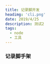 ```yaml
---
title: 记录脚开发
headimg: 'cli.png'
date: 2019/4/25
description: 测试2
tags:
  - node
  - 工具
---
```




### 记录脚手架